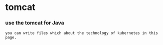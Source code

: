 # tomcat 

### use the tomcat for Java
```
you can write files which about the technology of kubernetes in this page.
```

<!--stackedit_data:
eyJoaXN0b3J5IjpbLTE0ODQzOTA0NzhdfQ==
-->